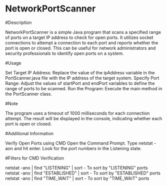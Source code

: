 # NetworkPortScanner



#Description

NetworkPortScanner is a simple Java program that scans a specified range of ports on a target IP address to check for open ports. It utilizes socket connections to attempt a connection to each port and reports whether the port is open or closed. This can be useful for network administrators and security professionals to identify open ports on a system.

#Usage

Set Target IP Address: Replace the value of the ipAddress variable in the PortScanner.java file with the IP address of the target system.
Specify Port Range: Adjust the values of startPort and endPort variables to define the range of ports to be scanned.
Run the Program: Execute the main method in the PortScanner class.

#Note

The program uses a timeout of 1000 milliseconds for each connection attempt.
The result will be displayed in the console, indicating whether each port is open or closed.

#Additional Information

Verify Open Ports using CMD
Open the Command Prompt.
Type netstat -aon and hit enter.
Look for the port numbers in the Listening state.

#Filters for CMD Verification

netstat -ano | find "LISTENING" | sort        - To sort by "LISTENING" ports
netstat -ano | find "ESTABLISHED" | sort      - To sort by "ESTABLISHED" ports
netstat -ano | find "TIME_WAIT" | sort        - To sort by "TIME_WAIT" ports

